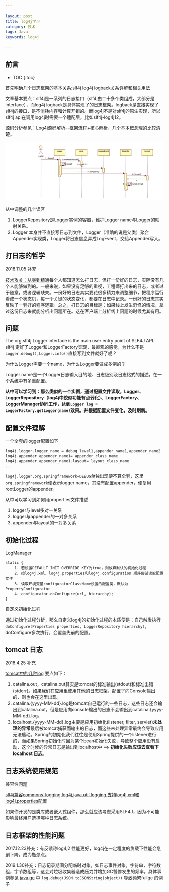 ```yaml
---

layout: post
title: log4j学习
category: 技术
tags: Java
keywords: log4j 

---
```


## 前言

* TOC
{:toc}

首先明确几个日志框架的基本关系:[slf4j log4j logback关系详解和相关用法](http://www.cnblogs.com/Sinte-Beuve/p/5758971.html) 

文章基本要点：slf4j是一系列的日志接口（slf4j由二十多个类组成，大部分是interface），而log4j logback是具体实现了的日志框架。logback是直接实现了slf4j的接口，是不消耗内存和计算开销的。而log4j不是对slf4j的原生实现，所以slf4j api在调用log4j时需要一个适配层，比如slf4j-log4j12。

源码分析参见：[Log4j源码解析--框架流程+核心解析](http://blog.csdn.net/u011794238/article/details/50736331)，几个基本概念理的比较清楚。

![](/public/upload/java/log4j_1.jpeg)

从中调整的几个误区

1. LoggerRepository是Logger实例的容器，维护Logger name与Logger的映射关系。
2. Logger 本身并不直接写日志到文件，Logger（准确的说是父类）聚合Appender实现类，Logger将日志信息弄成LogEvent，交给Appender写入。

## 打日志的哲学

2018.11.05 补充

[技术攻关：从零到精通](http://zhangtielei.com/posts/blog-zero-to-professional.html)每个人都知道怎么打日志，但打一份好的日志，实际没有几个人能够做到的。一般来说，如果没有足够的重视，工程师打出来的日志，或者过于随意，或者逻辑缺失。一份好的日志其实要花很多精力来调整细节，把程序运行看成一个状态机，每一个关键的状态变化，都要在日志中记录。一份好的日志其实反映了一套好的程序逻辑。总之，打日志的目标是：如果线上发生奇怪的情况，拿过这份日志来就能分析出问题所在。这在客户端上分析线上问题的时候尤其有用。

## 问题

The org.slf4j.Logger interface is the main user entry point of SLF4J API. slf4j 定好了Logger和LoggerFactory实现，最直观的感觉，为什么不是`Logger.debug(),Logger.info()`直接写到文件就好了呢？

为什么Logger需要一个name，为什么Logger要做成多例的？

Logger name是一个Logger日志输入目的地、日志级别及日志格式的描述，在一个系统中有多重配置。

**从中可以学习到：那么类似的一个实例，通过配置文件读取，Logger、LoggerRepository（log4j中貌似功能有点弱化）、LoggerFactory、LoggerManager协同工作，达到`Logger log = LoggerFactory.getLogger(name)`效果。并根据配置文件变化，及时刷新。**

## 配置文件理解

一个全套的logger配置如下

	log4j.logger.logger_name = debug_level1,appender_name1,appender_name2
	log4j.appender.appender_name1= appender_class_name
	log4j.appender.appender_name1.layout= layout_class_name
	...

`log4j.logger.org.springframework=DEBUG`单独出现便不算全套，这里`org.springframework`便表示logger name，其没有配置appender，便复用rootLogger的appender。

从中可以学习到如何用properties文件描述

1. logger与level多对一关系
2. logger与appender的一对多关系
3. appender与layout的一对多关系

## 初始化过程

LogManager

	static {
		1. 若设置DEFAULT_INIT_OVERRIDE_KEY为true，则放弃默认的初始化过程
		2. 按log4j.xml、log4j.properties和log4j.configuration 顺序尝试读取配置文件
		3. 读取环境变量configuratorClassName设置的配置类，默认为PropertyConfigurator
		4. configurator.doConfigure(url, hierarchy);
	}
	
自定义初始化过程

通过初始化过程分析，那么自定义log4j的初始化过程的本质便是：自己触发执行`doConfigure(Properties properties, LoggerRepository hierarchy)`，doConfigure多次执行，会覆盖先前的配置。

## tomcat 日志

2018.4.25 补充

[tomcat中的几种log](http://www.10tiao.com/html/240/201705/2649257445/1.html) 要点如下：

1. catalina.out，catalina.out其实是tomcat的标准输出(stdout)和标准出错(stderr)。如果我们在应用里使用其他的日志框架，配置了向Console输出的，则也会在这里出现。
2. catalina.{yyyy-MM-dd}.log是tomcat自己运行的一些日志，这些日志还会输出到catalina.out，但是应用向console输出的日志不会输出到catalina.{yyyy-MM-dd}.log。
3. localhost.{yyyy-MM-dd}.log主要是应用初始化(listener, filter, servlet)**未处理的异常**最后被tomcat捕获而输出的日志，而这些未处理异常最终会导致应用无法启动。Spring的初始化我们往往是使用Spring提供的一个listener进行的，而如果Spring初始化时因为某个bean初始化失败，导致整个应用没有启动，这个时候的异常日志是输出到localhost中 ==> **初始化失败应该去查看下 localhost 日志**。


## 日志系统使用规范

兼容性问题

[slf4j兼容commons-logging,log4j,java.util.logging,支持log4j.xml和log4j.properties配置](http://blog.csdn.net/wayfoon322/article/details/4312012)

如果你开发的是类库或者嵌入式组件，那么就应该考虑采用SLF4J，因为不可能影响最终用户选择哪种日志系统。

## 日志框架的性能问题

2017.12.23补充：有反馈称log4j2 性能更好，log4j在一定程度的负载下性能会急剧下降，成为瓶颈点。

2019.1.30补充：日志记录期间分配临时对象，如日志事件对象，字符串，字符数组，字节数组等，这会对垃圾收集器造成压力并增加GC暂停发生的频率。具体事例参见 [java gc](http://qiankunli.github.io/2016/06/17/gc.html) 中 `log.debug(JSON.toJSONString(object))` 导致频繁fullgc 的例子